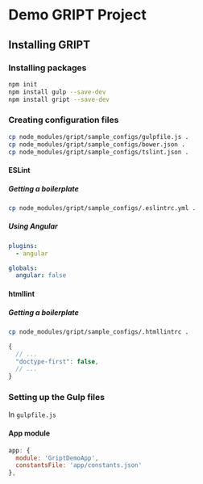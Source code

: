 # Demo GRIPT Project

## Installing GRIPT


### Installing packages

```sh
npm init
npm install gulp --save-dev
npm install gript --save-dev
```


### Creating configuration files

```sh
cp node_modules/gript/sample_configs/gulpfile.js .
cp node_modules/gript/sample_configs/bower.json .
cp node_modules/gript/sample_configs/tslint.json .
```

#### ESLint

##### Getting a boilerplate

```sh
cp node_modules/gript/sample_configs/.eslintrc.yml .
```

##### Using Angular

```yaml
plugins:
  - angular

globals:
  angular: false
```

#### htmllint

##### Getting a boilerplate

```sh
cp node_modules/gript/sample_configs/.htmllintrc .
```

```js
{
  // ...
  "doctype-first": false,
  // ...
}
```


### Setting up the Gulp files

In `gulpfile.js`

#### App module

```js
app: {
  module: 'GriptDemoApp',
  constantsFile: 'app/constants.json'
},
```
